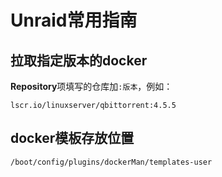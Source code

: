 # Unraid常用指南

## 拉取指定版本的docker

**Repository**项填写的仓库加```:版本```，例如：

```plain
lscr.io/linuxserver/qbittorrent:4.5.5
```

## docker模板存放位置

```shell
/boot/config/plugins/dockerMan/templates-user
```
